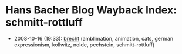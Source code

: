 # Hans Bacher Blog Wayback Index: schmitt-rottluff

* 2008-10-16 (19:33): [brecht](https://web.archive.org/web/https://one1more2time3.wordpress.com/2008/10/16/brecht/) (amblimation, animation, cats, german expressionism, kollwitz, nolde, pechstein, schmitt-rottluff)